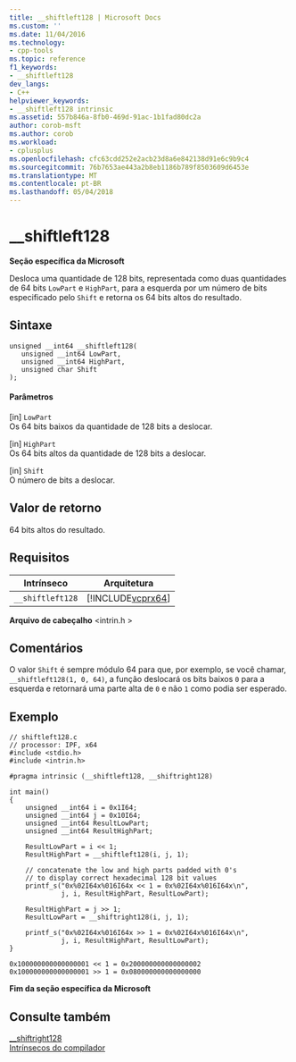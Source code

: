 ```yaml
---
title: __shiftleft128 | Microsoft Docs
ms.custom: ''
ms.date: 11/04/2016
ms.technology:
- cpp-tools
ms.topic: reference
f1_keywords:
- __shiftleft128
dev_langs:
- C++
helpviewer_keywords:
- __shiftleft128 intrinsic
ms.assetid: 557b846a-8fb0-469d-91ac-1b1fad80dc2a
author: corob-msft
ms.author: corob
ms.workload:
- cplusplus
ms.openlocfilehash: cfc63cdd252e2acb23d8a6e842138d91e6c9b9c4
ms.sourcegitcommit: 76b7653ae443a2b8eb1186b789f8503609d6453e
ms.translationtype: MT
ms.contentlocale: pt-BR
ms.lasthandoff: 05/04/2018
---
```

# <a name="shiftleft128"></a>__shiftleft128
**Seção específica da Microsoft**  
  
 Desloca uma quantidade de 128 bits, representada como duas quantidades de 64 bits `LowPart` e `HighPart`, para a esquerda por um número de bits especificado pelo `Shift` e retorna os 64 bits altos do resultado.  
  
## <a name="syntax"></a>Sintaxe  
  
```  
unsigned __int64 __shiftleft128(   
   unsigned __int64 LowPart,   
   unsigned __int64 HighPart,   
   unsigned char Shift   
);  
```  
  
#### <a name="parameters"></a>Parâmetros  
 [in] `LowPart`  
 Os 64 bits baixos da quantidade de 128 bits a deslocar.  
  
 [in] `HighPart`  
 Os 64 bits altos da quantidade de 128 bits a deslocar.  
  
 [in] `Shift`  
 O número de bits a deslocar.  
  
## <a name="return-value"></a>Valor de retorno  
 64 bits altos do resultado.  
  
## <a name="requirements"></a>Requisitos  
  
|Intrínseco|Arquitetura|  
|---------------|------------------|  
|`__shiftleft128`|[!INCLUDE[vcprx64](../assembler/inline/includes/vcprx64_md.md)]|  
  
 **Arquivo de cabeçalho** \<intrin.h >  
  
## <a name="remarks"></a>Comentários  
 O valor `Shift` é sempre módulo 64 para que, por exemplo, se você chamar, `__shiftleft128(1, 0, 64)`, a função deslocará os bits baixos `0` para a esquerda e retornará uma parte alta de `0` e não `1` como podia ser esperado.  
  
## <a name="example"></a>Exemplo  
  
```  
// shiftleft128.c  
// processor: IPF, x64  
#include <stdio.h>  
#include <intrin.h>  
  
#pragma intrinsic (__shiftleft128, __shiftright128)  
  
int main()  
{  
    unsigned __int64 i = 0x1I64;  
    unsigned __int64 j = 0x10I64;  
    unsigned __int64 ResultLowPart;  
    unsigned __int64 ResultHighPart;  
  
    ResultLowPart = i << 1;  
    ResultHighPart = __shiftleft128(i, j, 1);  
  
    // concatenate the low and high parts padded with 0's  
    // to display correct hexadecimal 128 bit values  
    printf_s("0x%02I64x%016I64x << 1 = 0x%02I64x%016I64x\n",  
             j, i, ResultHighPart, ResultLowPart);  
  
    ResultHighPart = j >> 1;  
    ResultLowPart = __shiftright128(i, j, 1);  
  
    printf_s("0x%02I64x%016I64x >> 1 = 0x%02I64x%016I64x\n",  
             j, i, ResultHighPart, ResultLowPart);    
}  
```  
  
```Output  
0x100000000000000001 << 1 = 0x200000000000000002  
0x100000000000000001 >> 1 = 0x080000000000000000  
```  
  
**Fim da seção específica da Microsoft**  
  
## <a name="see-also"></a>Consulte também  
 [__shiftright128](../intrinsics/shiftright128.md)   
 [Intrínsecos do compilador](../intrinsics/compiler-intrinsics.md)